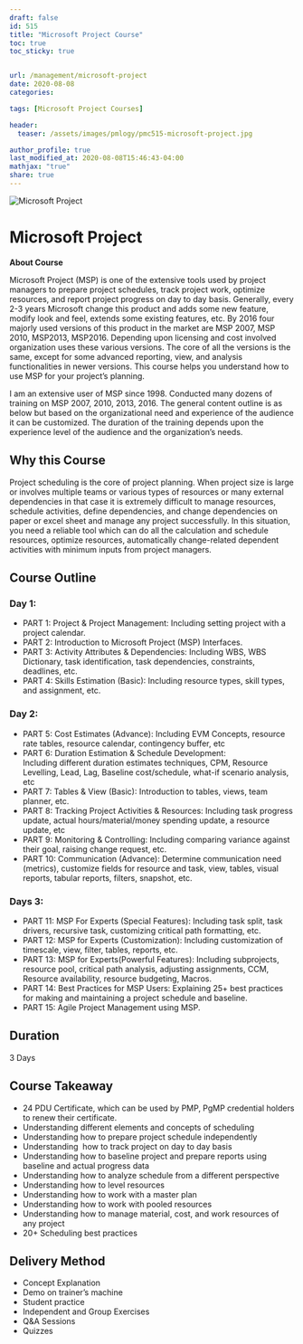 ```yaml
---
draft: false
id: 515    
title: "Microsoft Project Course"
toc: true
toc_sticky: true


url: /management/microsoft-project
date: 2020-08-08
categories:

tags: [Microsoft Project Courses]

header:
  teaser: /assets/images/pmlogy/pmc515-microsoft-project.jpg

author_profile: true
last_modified_at: 2020-08-08T15:46:43-04:00
mathjax: "true"
share: true
---
```


![Microsoft Project](/assets/images/pmlogy/pmc515-microsoft-project.jpg)

# Microsoft Project 

**About Course**

Microsoft Project (MSP) is one of the extensive tools used by project managers to prepare project schedules, track project work, optimize resources, and report project progress on day to day basis. Generally, every 2-3 years Microsoft change this product and adds some new feature, modify look and feel, extends some existing features, etc. By 2016 four majorly used versions of this product in the market are MSP 2007, MSP 2010, MSP2013, MSP2016. Depending upon licensing and cost involved organization uses these various versions. The core of all the versions is the same, except for some advanced reporting, view, and analysis functionalities in newer versions. This course helps you understand how to use MSP for your project’s planning.

I am an extensive user of MSP since 1998. Conducted many dozens of training on MSP 2007, 2010, 2013, 2016. The general content outline is as below but based on the organizational need and experience of the audience it can be customized. The duration of the training depends upon the experience level of the audience and the organization’s needs.

## Why this Course

Project scheduling is the core of project planning. When project size is large or involves multiple teams or various types of resources or many external dependencies in that case it is extremely difficult to manage resources, schedule activities, define dependencies, and change dependencies on paper or excel sheet and manage any project successfully. In this situation, you need a reliable tool which can do all the calculation and schedule resources, optimize resources, automatically change-related dependent activities with minimum inputs from project managers.

## Course Outline

### Day 1:

*   PART 1: Project & Project Management: Including setting project with a project calendar.
*   PART 2: Introduction to Microsoft Project (MSP) Interfaces.
*   PART 3: Activity Attributes & Dependencies: Including WBS, WBS Dictionary, task identification, task dependencies, constraints, deadlines, etc.
*   PART 4: Skills Estimation (Basic): Including resource types, skill types, and assignment, etc.

### Day 2:

*   PART 5: Cost Estimates (Advance): Including EVM Concepts, resource rate tables, resource calendar, contingency buffer, etc
*   PART 6: Duration Estimation & Schedule Development: Including different duration estimates techniques, CPM, Resource Levelling, Lead, Lag, Baseline cost/schedule, what-if scenario analysis, etc
*   PART 7: Tables & View (Basic): Introduction to tables, views, team planner, etc.
*   PART 8: Tracking Project Activities & Resources: Including task progress update, actual hours/material/money spending update, a resource update, etc
*   PART 9: Monitoring & Controlling: Including comparing variance against their goal, raising change request, etc.
*   PART 10: Communication (Advance): Determine communication need (metrics), customize fields for resource and task, view, tables, visual reports, tabular reports, filters, snapshot, etc.

### Days 3:

*   PART 11: MSP For Experts (Special Features): Including task split, task drivers, recursive task, customizing critical path formatting, etc.
*   PART 12: MSP for Experts (Customization): Including customization of timescale, view, filter, tables, reports, etc.
*   PART 13: MSP for Experts(Powerful Features): Including subprojects, resource pool, critical path analysis, adjusting assignments, CCM, Resource availability, resource budgeting, Macros.
*   PART 14: Best Practices for MSP Users: Explaining 25+ best practices for making and maintaining a project schedule and baseline.
*   PART 15: Agile Project Management using MSP.

## Duration
3 Days

## Course Takeaway
*   24 PDU Certificate, which can be used by PMP, PgMP credential holders to renew their certificate.
*   Understanding different elements and concepts of scheduling
*   Understanding how to prepare project schedule independently
*   Understanding  how to track project on day to day basis
*   Understanding how to baseline project and prepare reports using baseline and actual progress data
*   Understanding how to analyze schedule from a different perspective
*   Understanding how to level resources
*   Understanding how to work with a master plan
*   Understanding how to work with pooled resources
*   Understanding how to manage material, cost, and work resources of any project
*   20+ Scheduling best practices

## Delivery Method
*   Concept Explanation
*   Demo on trainer’s machine
*   Student practice
*   Independent and Group Exercises
*   Q&A Sessions
*   Quizzes
